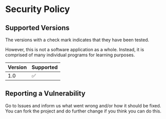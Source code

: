 # Security Policy

## Supported Versions

The versions with a check mark indicates that they have been tested.

However, this is not a software application as a whole. Instead, it is comprised
of many individual programs for learning purposes.

| Version | Supported          |
| ------- | ------------------ |
| 1.0     | :white_check_mark: |

## Reporting a Vulnerability

Go to Issues and inform us what went wrong and/or how it should be fixed.
You can fork the project and do further change if you think you can do this.
